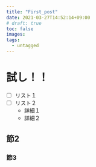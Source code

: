 ```yaml
---
title: "First_post"
date: 2021-03-27T14:52:14+09:00
# draft: true
toc: false
images:
tags: 
  - untagged
---
```


# 試し！！
- [ ] リスト１
- [ ] リスト２
  - 詳細１
  - 詳細２


## 節2

### 節3
